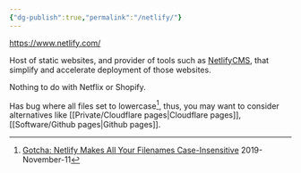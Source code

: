 ```yaml
---
{"dg-publish":true,"permalink":"/netlify/"}
---
```




https://www.netlify.com/

Host of static websites, and provider of tools such as [NetlifyCMS](https://www.netlifycms.org/),  that simplify and accelerate deployment of those websites.

Nothing to do with Netflix or Shopify.

Has bug where all files set to lowercase[^1], thus, you may want to consider alternatives like [[Private/Cloudflare pages\|Cloudflare pages]], [[Software/Github pages\|Github pages]].


[^1]: [Gotcha: Netlify Makes All Your Filenames Case-Insensitive](https://www.jvt.me/posts/2019/11/11/gotcha-netlify-lowercase/) 2019-November-11